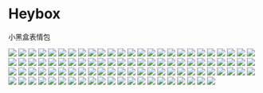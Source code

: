 # Heybox

小黑盒表情包

![](https://cdn.jsdelivr.net/gh/2x-ercha/twikoo-magic@1.0/image/Heybox/expression_cube.png)
![](https://cdn.jsdelivr.net/gh/2x-ercha/twikoo-magic@1.0/image/Heybox/expression_cube_bingbujiandan.png)
![](https://cdn.jsdelivr.net/gh/2x-ercha/twikoo-magic@1.0/image/Heybox/expression_cube_bizui.png)
![](https://cdn.jsdelivr.net/gh/2x-ercha/twikoo-magic@1.0/image/Heybox/expression_cube_cangsang.png)
![](https://cdn.jsdelivr.net/gh/2x-ercha/twikoo-magic@1.0/image/Heybox/expression_cube_dalian.png)
![](https://cdn.jsdelivr.net/gh/2x-ercha/twikoo-magic@1.0/image/Heybox/expression_cube_doge.png)
![](https://cdn.jsdelivr.net/gh/2x-ercha/twikoo-magic@1.0/image/Heybox/expression_cube_gandong.png)
![](https://cdn.jsdelivr.net/gh/2x-ercha/twikoo-magic@1.0/image/Heybox/expression_cube_guai.png)
![](https://cdn.jsdelivr.net/gh/2x-ercha/twikoo-magic@1.0/image/Heybox/expression_cube_gugu.png)
![](https://cdn.jsdelivr.net/gh/2x-ercha/twikoo-magic@1.0/image/Heybox/expression_cube_han.png)
![](https://cdn.jsdelivr.net/gh/2x-ercha/twikoo-magic@1.0/image/Heybox/expression_cube_hbi.png)
![](https://cdn.jsdelivr.net/gh/2x-ercha/twikoo-magic@1.0/image/Heybox/expression_cube_heirenwenhao.png)
![](https://cdn.jsdelivr.net/gh/2x-ercha/twikoo-magic@1.0/image/Heybox/expression_cube_huaji.png)
![](https://cdn.jsdelivr.net/gh/2x-ercha/twikoo-magic@1.0/image/Heybox/expression_cube_jiayou.png)
![](https://cdn.jsdelivr.net/gh/2x-ercha/twikoo-magic@1.0/image/Heybox/expression_cube_jingya.png)
![](https://cdn.jsdelivr.net/gh/2x-ercha/twikoo-magic@1.0/image/Heybox/expression_cube_kaixin.png)
![](https://cdn.jsdelivr.net/gh/2x-ercha/twikoo-magic@1.0/image/Heybox/expression_cube_ku.png)
![](https://cdn.jsdelivr.net/gh/2x-ercha/twikoo-magic@1.0/image/Heybox/expression_cube_kun.png)
![](https://cdn.jsdelivr.net/gh/2x-ercha/twikoo-magic@1.0/image/Heybox/expression_cube_kuqi.png)
![](https://cdn.jsdelivr.net/gh/2x-ercha/twikoo-magic@1.0/image/Heybox/expression_cube_nu.png)
![](https://cdn.jsdelivr.net/gh/2x-ercha/twikoo-magic@1.0/image/Heybox/expression_cube_penshui.png)
![](https://cdn.jsdelivr.net/gh/2x-ercha/twikoo-magic@1.0/image/Heybox/expression_cube_qiliang.png)
![](https://cdn.jsdelivr.net/gh/2x-ercha/twikoo-magic@1.0/image/Heybox/expression_cube_shengqi.png)
![](https://cdn.jsdelivr.net/gh/2x-ercha/twikoo-magic@1.0/image/Heybox/expression_cube_shuijiao.png)
![](https://cdn.jsdelivr.net/gh/2x-ercha/twikoo-magic@1.0/image/Heybox/expression_cube_tanqi.png)
![](https://cdn.jsdelivr.net/gh/2x-ercha/twikoo-magic@1.0/image/Heybox/expression_cube_tanshou.png)
![](https://cdn.jsdelivr.net/gh/2x-ercha/twikoo-magic@1.0/image/Heybox/expression_cube_tu.png)
![](https://cdn.jsdelivr.net/gh/2x-ercha/twikoo-magic@1.0/image/Heybox/expression_cube_wa.png)
![](https://cdn.jsdelivr.net/gh/2x-ercha/twikoo-magic@1.0/image/Heybox/expression_cube_weiqu.png)
![](https://cdn.jsdelivr.net/gh/2x-ercha/twikoo-magic@1.0/image/Heybox/expression_cube_weixiao.png)
![](https://cdn.jsdelivr.net/gh/2x-ercha/twikoo-magic@1.0/image/Heybox/expression_cube_wulianku.png)
![](https://cdn.jsdelivr.net/gh/2x-ercha/twikoo-magic@1.0/image/Heybox/expression_cube_xia.png)
![](https://cdn.jsdelivr.net/gh/2x-ercha/twikoo-magic@1.0/image/Heybox/expression_cube_xiaocry.png)
![](https://cdn.jsdelivr.net/gh/2x-ercha/twikoo-magic@1.0/image/Heybox/expression_cube_xihuan.png)
![](https://cdn.jsdelivr.net/gh/2x-ercha/twikoo-magic@1.0/image/Heybox/expression_cube_xuexi.png)
![](https://cdn.jsdelivr.net/gh/2x-ercha/twikoo-magic@1.0/image/Heybox/expression_cube_yun.png)
![](https://cdn.jsdelivr.net/gh/2x-ercha/twikoo-magic@1.0/image/Heybox/expression_cube_zan.png)
![](https://cdn.jsdelivr.net/gh/2x-ercha/twikoo-magic@1.0/image/Heybox/expression_heyboxgirl.png)
![](https://cdn.jsdelivr.net/gh/2x-ercha/twikoo-magic@1.0/image/Heybox/expression_heyboxgirl_v2.png)
![](https://cdn.jsdelivr.net/gh/2x-ercha/twikoo-magic@1.0/image/Heybox/expression_heygirl.png)
![](https://cdn.jsdelivr.net/gh/2x-ercha/twikoo-magic@1.0/image/Heybox/expression_heygirl_aidao.png)
![](https://cdn.jsdelivr.net/gh/2x-ercha/twikoo-magic@1.0/image/Heybox/expression_heygirl_baipiaoguai.png)
![](https://cdn.jsdelivr.net/gh/2x-ercha/twikoo-magic@1.0/image/Heybox/expression_heygirl_chi.png)
![](https://cdn.jsdelivr.net/gh/2x-ercha/twikoo-magic@1.0/image/Heybox/expression_heygirl_chigua.png)
![](https://cdn.jsdelivr.net/gh/2x-ercha/twikoo-magic@1.0/image/Heybox/expression_heygirl_eihei.png)
![](https://cdn.jsdelivr.net/gh/2x-ercha/twikoo-magic@1.0/image/Heybox/expression_heygirl_haha.png)
![](https://cdn.jsdelivr.net/gh/2x-ercha/twikoo-magic@1.0/image/Heybox/expression_heygirl_haixiu.png)
![](https://cdn.jsdelivr.net/gh/2x-ercha/twikoo-magic@1.0/image/Heybox/expression_heygirl_henaicha.png)
![](https://cdn.jsdelivr.net/gh/2x-ercha/twikoo-magic@1.0/image/Heybox/expression_heygirl_huaji.png)
![](https://cdn.jsdelivr.net/gh/2x-ercha/twikoo-magic@1.0/image/Heybox/expression_heygirl_jing.png)
![](https://cdn.jsdelivr.net/gh/2x-ercha/twikoo-magic@1.0/image/Heybox/expression_heygirl_jixialai.png)
![](https://cdn.jsdelivr.net/gh/2x-ercha/twikoo-magic@1.0/image/Heybox/expression_heygirl_kaikele.png)
![](https://cdn.jsdelivr.net/gh/2x-ercha/twikoo-magic@1.0/image/Heybox/expression_heygirl_ku.png)
![](https://cdn.jsdelivr.net/gh/2x-ercha/twikoo-magic@1.0/image/Heybox/expression_heygirl_kujiuruhou.png)
![](https://cdn.jsdelivr.net/gh/2x-ercha/twikoo-magic@1.0/image/Heybox/expression_heygirl_nielian.png)
![](https://cdn.jsdelivr.net/gh/2x-ercha/twikoo-magic@1.0/image/Heybox/expression_heygirl_qiaokaixin.png)
![](https://cdn.jsdelivr.net/gh/2x-ercha/twikoo-magic@1.0/image/Heybox/expression_heygirl_qiehua.png)
![](https://cdn.jsdelivr.net/gh/2x-ercha/twikoo-magic@1.0/image/Heybox/expression_heygirl_rua.png)
![](https://cdn.jsdelivr.net/gh/2x-ercha/twikoo-magic@1.0/image/Heybox/expression_heygirl_toukan.png)
![](https://cdn.jsdelivr.net/gh/2x-ercha/twikoo-magic@1.0/image/Heybox/expression_heygirl_tu.png)
![](https://cdn.jsdelivr.net/gh/2x-ercha/twikoo-magic@1.0/image/Heybox/expression_heygirl_wuyu.png)
![](https://cdn.jsdelivr.net/gh/2x-ercha/twikoo-magic@1.0/image/Heybox/expression_heygirl_xihuan.png)
![](https://cdn.jsdelivr.net/gh/2x-ercha/twikoo-magic@1.0/image/Heybox/expression_heygirl_yiwen.png)
![](https://cdn.jsdelivr.net/gh/2x-ercha/twikoo-magic@1.0/image/Heybox/expression_heygirl_zhe.png)
![](https://cdn.jsdelivr.net/gh/2x-ercha/twikoo-magic@1.0/image/Heybox/expression_heziji_1.png)
![](https://cdn.jsdelivr.net/gh/2x-ercha/twikoo-magic@1.0/image/Heybox/expression_heziji_10.png)
![](https://cdn.jsdelivr.net/gh/2x-ercha/twikoo-magic@1.0/image/Heybox/expression_heziji_11.png)
![](https://cdn.jsdelivr.net/gh/2x-ercha/twikoo-magic@1.0/image/Heybox/expression_heziji_12.png)
![](https://cdn.jsdelivr.net/gh/2x-ercha/twikoo-magic@1.0/image/Heybox/expression_heziji_13.png)
![](https://cdn.jsdelivr.net/gh/2x-ercha/twikoo-magic@1.0/image/Heybox/expression_heziji_14.png)
![](https://cdn.jsdelivr.net/gh/2x-ercha/twikoo-magic@1.0/image/Heybox/expression_heziji_15.png)
![](https://cdn.jsdelivr.net/gh/2x-ercha/twikoo-magic@1.0/image/Heybox/expression_heziji_16.png)
![](https://cdn.jsdelivr.net/gh/2x-ercha/twikoo-magic@1.0/image/Heybox/expression_heziji_17.png)
![](https://cdn.jsdelivr.net/gh/2x-ercha/twikoo-magic@1.0/image/Heybox/expression_heziji_18.png)
![](https://cdn.jsdelivr.net/gh/2x-ercha/twikoo-magic@1.0/image/Heybox/expression_heziji_19.png)
![](https://cdn.jsdelivr.net/gh/2x-ercha/twikoo-magic@1.0/image/Heybox/expression_heziji_2.png)
![](https://cdn.jsdelivr.net/gh/2x-ercha/twikoo-magic@1.0/image/Heybox/expression_heziji_20.png)
![](https://cdn.jsdelivr.net/gh/2x-ercha/twikoo-magic@1.0/image/Heybox/expression_heziji_21.png)
![](https://cdn.jsdelivr.net/gh/2x-ercha/twikoo-magic@1.0/image/Heybox/expression_heziji_22.png)
![](https://cdn.jsdelivr.net/gh/2x-ercha/twikoo-magic@1.0/image/Heybox/expression_heziji_23.png)
![](https://cdn.jsdelivr.net/gh/2x-ercha/twikoo-magic@1.0/image/Heybox/expression_heziji_24.png)
![](https://cdn.jsdelivr.net/gh/2x-ercha/twikoo-magic@1.0/image/Heybox/expression_heziji_25.png)
![](https://cdn.jsdelivr.net/gh/2x-ercha/twikoo-magic@1.0/image/Heybox/expression_heziji_26.png)
![](https://cdn.jsdelivr.net/gh/2x-ercha/twikoo-magic@1.0/image/Heybox/expression_heziji_27.png)
![](https://cdn.jsdelivr.net/gh/2x-ercha/twikoo-magic@1.0/image/Heybox/expression_heziji_28.png)
![](https://cdn.jsdelivr.net/gh/2x-ercha/twikoo-magic@1.0/image/Heybox/expression_heziji_29.png)
![](https://cdn.jsdelivr.net/gh/2x-ercha/twikoo-magic@1.0/image/Heybox/expression_heziji_3.png)
![](https://cdn.jsdelivr.net/gh/2x-ercha/twikoo-magic@1.0/image/Heybox/expression_heziji_30.png)
![](https://cdn.jsdelivr.net/gh/2x-ercha/twikoo-magic@1.0/image/Heybox/expression_heziji_31.png)
![](https://cdn.jsdelivr.net/gh/2x-ercha/twikoo-magic@1.0/image/Heybox/expression_heziji_32.png)
![](https://cdn.jsdelivr.net/gh/2x-ercha/twikoo-magic@1.0/image/Heybox/expression_heziji_4.png)
![](https://cdn.jsdelivr.net/gh/2x-ercha/twikoo-magic@1.0/image/Heybox/expression_heziji_5.png)
![](https://cdn.jsdelivr.net/gh/2x-ercha/twikoo-magic@1.0/image/Heybox/expression_heziji_6.png)
![](https://cdn.jsdelivr.net/gh/2x-ercha/twikoo-magic@1.0/image/Heybox/expression_heziji_7.png)
![](https://cdn.jsdelivr.net/gh/2x-ercha/twikoo-magic@1.0/image/Heybox/expression_heziji_8.png)
![](https://cdn.jsdelivr.net/gh/2x-ercha/twikoo-magic@1.0/image/Heybox/expression_heziji_9.png)
